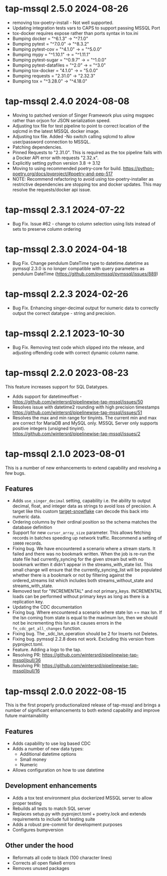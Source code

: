 # tap-mssql 2.5.0 2024-08-26

* removing tox-poetry-install - Not well supported.
* Updating integration tests vars to CAPS to support passing MSSQL Port
* tox-docker requires expose rather than ports syntax in tox.ini
* Bumping docker = "^6.1.3" -> "^7.1.0"
* Bumping pytest = "^7.0.0" -> "^8.3.2"
* Bumping pytest-cov = "^4.1.0" -> = "^5.0.0"
* Bumping mypy = "^1.10.1" -> = "^1.11.1"
* Bumping pytest-sugar = "^0.9.7" -> = "^1.0.0"
* Bumping pytest-datafiles = "^2.0" ->  = "^3.0"
* Bumping tox-docker = "4.1.0" ->  = "5.0.0"
* Bumping requests = "2.31.0" -> "2.32.3"
* Bumping tox = "^3.28.0" -> "^4.18.0"

# tap-mssql 2.4.0 2024-08-08

* Moving to patched version of Singer Framework plus using msgspec rather than orjson for JSON serialization speed.
* Adjusting tox file for test pipeline to point to correct location of the sqlcmd in the latest MSSQL docker image.
* Adjusting tox file. Added -No switch calling sqlcmd to allow user/password connection to MSSQL.
* Patching dependencies.
* Pinned Requests to "2.31.0". This is required as the tox pipeline fails with a Docker API error with requests "2.32.x".
* Explicitly setting python version 3.8 -> 3.12
* Moving to using recommended poetry-core for build. https://python-poetry.org/docs/pyproject/#poetry-and-pep-517
* NOTE: Recommend refactoring to avoid using tox-poetry-installer as restrictive dependencies are stopping tox and docker updates. This may resolve the requests/docker api issue.

# tap-mssql 2.3.1 2024-07-22

* Bug Fix. Issue #62 - change to column selection using lists instead of sets to preserve column ordering

# tap-mssql 2.3.0 2024-04-18

* Bug Fix. Change pendulum DateTime type to datetime.datetime as pymssql 2.3.0 is no longer compatible with query parameters as pendulum DateTime (https://github.com/pymssql/pymssql/issues/889)

# tap-mssql 2.2.3 2024-02-26

* Bug Fix. Enhancing singer-decimal output for numeric data to correctly output the correct datatype - string and precision.

# tap-mssql 2.2.1 2023-10-30

* Bug Fix. Removing test code which slipped into the release, and adjusting offending code with correct dynamic column name.

# tap-mssql 2.2.0 2023-08-23

This feature increases support for SQL Datatypes.

* Adds support for datetimeoffset - https://github.com/wintersrd/pipelinewise-tap-mssql/issues/50
* Resolves issue with datetime2 rounding with high precision timestamps https://github.com/wintersrd/pipelinewise-tap-mssql/issues/51
* Resolves the max and min range for tinyints. The current min and max are correct for MariaDB and MySQL only. MSSQL Server only supports
positive integers (unsigned tinyint). https://github.com/wintersrd/pipelinewise-tap-mssql/issues/2

# tap-mssql 2.1.0 2023-08-01

This is a number of new enhancements to extend capability and resolving a few bugs.

## Features
* Adds `use_singer_decimal` setting, capability i.e. the ability to output decimal, float, and integer data as strings to avoid loss of precision. A target like this custom [target-snowflake](https://github.com/mjsqu/pipelinewise-target-snowflake) can decode this back into numeric data.
* Ordering columns by their ordinal position so the schema matches the database definition
* Support for new `cursor_array_size` parameter. This allows fetching records in batches
speeding up network traffic. Recommend a setting of `10000` records.
* Fixing bug. We have encountered a scenario where a stream starts. It failed and there
 was no bookmark written.
When the job is re-run the state file had currently_syncing for the given stream but with
no bookmark written it didn't appear in the streams_with_state list. This small change will
ensure that the currently_syncing_list will be populated whether there is a bookmark or not
by filtering against the ordered_streams list which includes both streams_without_state and
streams_with_state.
* Removed test for "INCREMENTAL" and not primary_keys.
INCREMENTAL loads can be performed without primary keys as long as there
is a replication key.
* Updating the CDC documentation
* Fixing bug. Where encountered a scenario where state lsn == max lsn.
If the lsn coming from state is equal to the maximum lsn, then we should not be incrementing
this lsn as it causes errors in the `fn_cdc_get_all_changes` function.
* Fixing bug. The _sdc_lsn_operation should be 2 for Inserts not Deletes.
* Fixing bug. pymssql 2.2.8 does not work. Excluding this version from pyproject.toml.
* Feature. Adding a logo to the tap.
* Resolving PR: https://github.com/wintersrd/pipelinewise-tap-mssql/pull/36
* Resolving PR: https://github.com/wintersrd/pipelinewise-tap-mssql/pull/16

# tap-mssql 2.0.0 2022-08-15

This is the first properly productionalized release of tap-mssql and brings a number of significant enhancements to both extend capability and improve future maintainability

## Features
* Adds capability to use log based CDC
* Adds a number of new data types:
  * Additional datetime options
  * Small money
  * Numeric
* Allows configuration on how to use datetime 

## Development enhancements
* Adds a tox test environment plus dockerized MSSQL server to allow proper testing
* Rebuilds all tests to match SQL server
* Replaces setup.py with pyproject.toml + poetry.lock and extends requirements to include full testing suite
* Adds a robust pre-commit for development purposes
* Configures bumpversion

## Other under the hood
* Reformats all code to black (100 character lines)
* Corrects all open flake8 errors
* Removes unused packages
